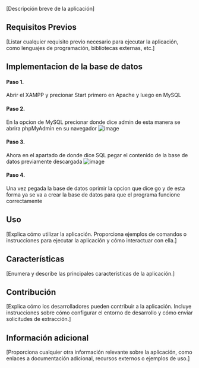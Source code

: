 
[Descripción breve de la aplicación]

## Requisitos Previos

[Listar cualquier requisito previo necesario para ejecutar la aplicación, como lenguajes de programación, bibliotecas externas, etc.]

## Implementacion de la base de datos

#### Paso 1.
 Abrir el XAMPP y precionar Start primero en Apache y luego en MySQL
#### Paso 2.
En la opcion de MySQL precionar donde dice admin de esta manera se abrira phpMyAdmin en su navegador
![image](https://github.com/Yesid-Robayo/Grupo_de_invesitigacion-I2E/assets/114313044/344c41cd-1a71-4cd5-a6dc-c4a46fd0f741)
#### Paso 3.
Ahora en el apartado de donde dice SQL pegar el contenido de la base de datos previamente descargada
![image](https://github.com/Yesid-Robayo/Grupo_de_invesitigacion-I2E/assets/114313044/fade2cb2-c6ee-4778-8a4f-e3d735acc57c)
#### Paso 4.
Una vez pegada la base de datos oprimir la opcion que dice go y de esta forma ya se va a crear la base de datos para que el programa funcione correctamente

## Uso

[Explica cómo utilizar la aplicación. Proporciona ejemplos de comandos o instrucciones para ejecutar la aplicación y cómo interactuar con ella.]

## Características

[Enumera y describe las principales características de la aplicación.]

## Contribución

[Explica cómo los desarrolladores pueden contribuir a la aplicación. Incluye instrucciones sobre cómo configurar el entorno de desarrollo y cómo enviar solicitudes de extracción.]

## Información adicional

[Proporciona cualquier otra información relevante sobre la aplicación, como enlaces a documentación adicional, recursos externos o ejemplos de uso.]
